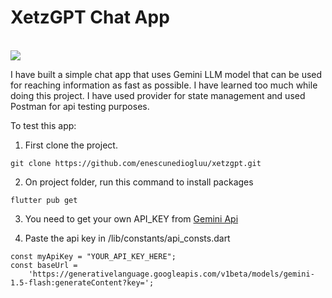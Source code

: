 # XetzGPT Chat App
<br>
<img src='https://firebasestorage.googleapis.com/v0/b/hunted-village.appspot.com/o/Frame%20470.png?alt=media&token=dc5e2b79-a2ef-405c-8653-283ff328207c'>

I have built a simple chat app that uses Gemini LLM model that can be used for 
reaching information as fast as possible. I have learned too much while doing this project. 
I have used provider for state management and used Postman for api testing purposes. 
<br>

To test this app:
<br>
1) First clone the project.
```
git clone https://github.com/enescunediogluu/xetzgpt.git
```

2) On project folder, run this command to install packages
```
flutter pub get
```

3) You need to get your own API_KEY from [Gemini Api](https://ai.google.dev/)

4) Paste the api key in /lib/constants/api_consts.dart
```
const myApiKey = "YOUR_API_KEY_HERE";
const baseUrl =
    'https://generativelanguage.googleapis.com/v1beta/models/gemini-1.5-flash:generateContent?key=';
```
